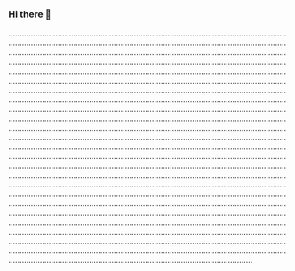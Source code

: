 ### Hi there 👋

.............................................................................................................................................................................................................................................................................................................................................................................................................................................................................................................................................................................................................................................................................................................................................................................................................................................................................................................................................................................................................................................................................................................................................................................................................................................................................................................................................................................................................................................................................................................................................................................................................................................................................................................................................................................................................................................................................................................................................................................................................................................................................................................................................................................................................................................................................................................................................................................................................................................................................................................................................................................................................................................................................................................................................................................................................................................................................................................................................................................................................................................................................................................................................................................................................